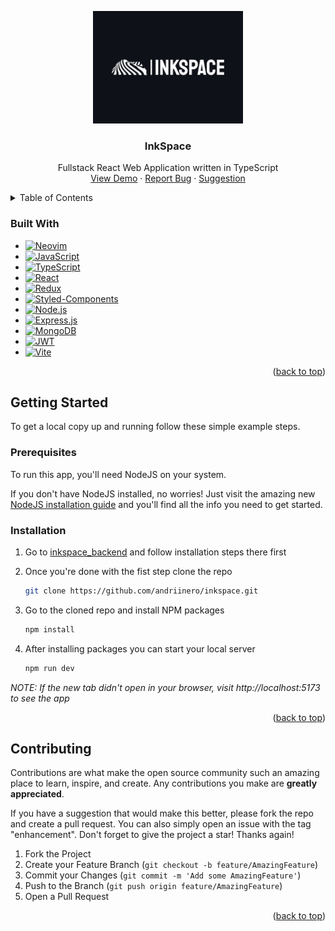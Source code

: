 <a name="readme-top"></a>


<!-- PROJECT LOGO -->
<div align="center">
  <a href="https://github.com/andriinero/inkspace">
    <img src="public/inkspace-white.png" alt="Logo" height="180">
  </a>

  <h3 align="center">InkSpace</h3>

  <p align="center">
    Fullstack React Web Application written in TypeScript
    <br />
    <a href="https://inkspace-alpha.vercel.app/">View Demo</a>
    ·
    <a href="https://github.com/andriinero/inkspace/issues/new">Report Bug</a>
    ·
    <a href="https://github.com/andriinero/inkspace/issues/new">Suggestion</a>
  </p>
</div>


<!-- TABLE OF CONTENTS -->
<details>
  <summary>Table of Contents</summary>
  <ol>
    <li>
      <a href="#about-the-project">About The Project</a>
      <ul>
        <li><a href="#built-with">Built With</a></li>
      </ul>
    </li>
    <li>
      <a href="#getting-started">Getting Started</a>
      <ul>
        <li><a href="#prerequisites">Prerequisites</a></li>
        <li><a href="#installation">Installation</a></li>
      </ul>
    </li>
    <li><a href="#contributing">Contributing</a></li>
  </ol>
</details>


### Built With
- [![Neovim][Neovim]][Neovim-url]
- [![JavaScript][JavaScript]][JavaScript-url]
- [![TypeScript][TypeScript]][TypeScript-url]
- [![React][React]][React-url]
- [![Redux][Redux]][Redux-url]
- [![Styled-Components][StyledComponents]][StyledComponents-url]
- [![Node.js][NodeJS]][NodeJS-url]
- [![Express.js][Express]][Express-url]
- [![MongoDB][MongoDB]][MongoDB-url]
- [![JWT][JWT]][JWT-url]
- [![Vite][Vite]][Vite-url]

<p align="right">(<a href="#readme-top">back to top</a>)</p>


<!-- GETTING STARTED -->
## Getting Started

To get a local copy up and running follow these simple example steps.

### Prerequisites
To run this app, you'll need NodeJS on your system.

If you don't have NodeJS installed, no worries! Just visit the amazing new [NodeJS installation guide](https://nodejs.org/en/download/package-manager) and you'll find all the info you need to get started.

### Installation
1. Go to [inkspace_backend](https://github.com/andriinero/inkspace_backend) and follow installation steps there first
2. Once you're done with the fist step clone the repo
   ```sh
   git clone https://github.com/andriinero/inkspace.git
   ```
3. Go to the cloned repo and install NPM packages
   ```sh
   npm install
   ```

4. After installing packages you can start your local server
   ```sh
   npm run dev
   ```
*NOTE: If the new tab didn't open in your browser, visit http://localhost:5173 to see the app*

<p align="right">(<a href="#readme-top">back to top</a>)</p>


<!-- CONTRIBUTING -->
## Contributing

Contributions are what make the open source community such an amazing place to learn, inspire, and create. Any contributions you make are **greatly appreciated**.

If you have a suggestion that would make this better, please fork the repo and create a pull request. You can also simply open an issue with the tag "enhancement".
Don't forget to give the project a star! Thanks again!

1. Fork the Project
2. Create your Feature Branch (`git checkout -b feature/AmazingFeature`)
3. Commit your Changes (`git commit -m 'Add some AmazingFeature'`)
4. Push to the Branch (`git push origin feature/AmazingFeature`)
5. Open a Pull Request

<p align="right">(<a href="#readme-top">back to top</a>)</p>


<!-- MARKDOWN LINKS & IMAGES -->
[Neovim]: https://img.shields.io/badge/NeoVim-%2357A143.svg?&style=for-the-badge&logo=neovim&logoColor=white
[Neovim-url]: https://neovim.io/
[TypeScript]: https://img.shields.io/badge/typescript-%23007ACC.svg?style=for-the-badge&logo=typescript&logoColor=white
[TypeScript-url]: https://www.typescriptlang.org/
[JavaScript]: https://img.shields.io/badge/javascript-%23323330.svg?style=for-the-badge&logo=javascript&logoColor=%23F7DF1E
[JavaScript-url]: https://developer.mozilla.org/en-US/docs/Web/JavaScript
[React]: https://img.shields.io/badge/React-20232A?style=for-the-badge&logo=react&logoColor=61DAFB
[React-url]: https://reactjs.org/
[Redux]: https://img.shields.io/badge/redux-%23593d88.svg?style=for-the-badge&logo=redux&logoColor=white
[Redux-url]: https://redux-toolkit.js.org/
[StyledComponents]: https://img.shields.io/badge/styled--components-DB7093?style=for-the-badge&logo=styled-components&logoColor=white
[StyledComponents-url]: https://styled-components.com/
[JWT]: https://img.shields.io/badge/JWT-black?style=for-the-badge&logo=JSON%20web%20tokens
[JWT-url]: https://jwt.io/introduction
[NodeJS]: https://img.shields.io/badge/node.js-6DA55F?style=for-the-badge&logo=node.js&logoColor=white
[NodeJS-url]: https://nodejs.org/
[Express]: https://img.shields.io/badge/express.js-%23404d59.svg?style=for-the-badge&logo=express&logoColor=%2361DAFB
[Express-url]: https://expressjs.com/
[MongoDB]: https://img.shields.io/badge/MongoDB-%234ea94b.svg?style=for-the-badge&logo=mongodb&logoColor=white
[MongoDB-url]: https://www.mongodb.com/
[Vite]: https://img.shields.io/badge/vite-%23646CFF.svg?style=for-the-badge&logo=vite&logoColor=white
[Vite-url]: https://vitejs.dev/
